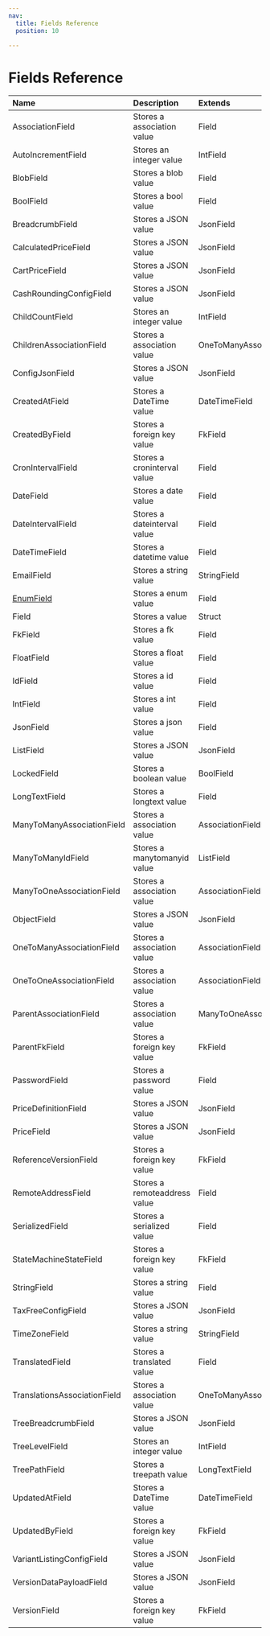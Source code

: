 ```yaml
---
nav:
  title: Fields Reference
  position: 10

---
```


# Fields Reference

| Name                         | Description                  | Extends                   | StorageAware |
|:-----------------------------|:-----------------------------|:--------------------------|:-------------|
| AssociationField             | Stores a association value   | Field                     |              |
| AutoIncrementField           | Stores an integer value      | IntField                  |              |
| BlobField                    | Stores a blob value          | Field                     | x            |
| BoolField                    | Stores a bool value          | Field                     | x            |
| BreadcrumbField              | Stores a JSON value          | JsonField                 |              |
| CalculatedPriceField         | Stores a JSON value          | JsonField                 |              |
| CartPriceField               | Stores a JSON value          | JsonField                 |              |
| CashRoundingConfigField      | Stores a JSON value          | JsonField                 |              |
| ChildCountField              | Stores an integer value      | IntField                  |              |
| ChildrenAssociationField     | Stores a association value   | OneToManyAssociationField |              |
| ConfigJsonField              | Stores a JSON value          | JsonField                 |              |
| CreatedAtField               | Stores a DateTime value      | DateTimeField             |              |
| CreatedByField               | Stores a foreign key value   | FkField                   |              |
| CronIntervalField            | Stores a croninterval value  | Field                     | x            |
| DateField                    | Stores a date value          | Field                     | x            |
| DateIntervalField            | Stores a dateinterval value  | Field                     | x            |
| DateTimeField                | Stores a datetime value      | Field                     | x            |
| EmailField                   | Stores a string value        | StringField               |              |
| [EnumField](enum-field)      | Stores a enum value          | Field                     | x            |
| Field                        | Stores a  value              | Struct                    |              |
| FkField                      | Stores a fk value            | Field                     | x            |
| FloatField                   | Stores a float value         | Field                     | x            |
| IdField                      | Stores a id value            | Field                     | x            |
| IntField                     | Stores a int value           | Field                     | x            |
| JsonField                    | Stores a json value          | Field                     | x            |
| ListField                    | Stores a JSON value          | JsonField                 |              |
| LockedField                  | Stores a boolean value       | BoolField                 |              |
| LongTextField                | Stores a longtext value      | Field                     | x            |
| ManyToManyAssociationField   | Stores a association value   | AssociationField          |              |
| ManyToManyIdField            | Stores a manytomanyid value  | ListField                 |              |
| ManyToOneAssociationField    | Stores a association value   | AssociationField          |              |
| ObjectField                  | Stores a JSON value          | JsonField                 |              |
| OneToManyAssociationField    | Stores a association value   | AssociationField          |              |
| OneToOneAssociationField     | Stores a association value   | AssociationField          |              |
| ParentAssociationField       | Stores a association value   | ManyToOneAssociationField |              |
| ParentFkField                | Stores a foreign key value   | FkField                   |              |
| PasswordField                | Stores a password value      | Field                     | x            |
| PriceDefinitionField         | Stores a JSON value          | JsonField                 |              |
| PriceField                   | Stores a JSON value          | JsonField                 |              |
| ReferenceVersionField        | Stores a foreign key value   | FkField                   |              |
| RemoteAddressField           | Stores a remoteaddress value | Field                     | x            |
| SerializedField              | Stores a serialized value    | Field                     | x            |
| StateMachineStateField       | Stores a foreign key value   | FkField                   |              |
| StringField                  | Stores a string value        | Field                     | x            |
| TaxFreeConfigField           | Stores a JSON value          | JsonField                 |              |
| TimeZoneField                | Stores a string value        | StringField               |              |
| TranslatedField              | Stores a translated value    | Field                     |              |
| TranslationsAssociationField | Stores a association value   | OneToManyAssociationField |              |
| TreeBreadcrumbField          | Stores a JSON value          | JsonField                 |              |
| TreeLevelField               | Stores an integer value      | IntField                  |              |
| TreePathField                | Stores a treepath value      | LongTextField             |              |
| UpdatedAtField               | Stores a DateTime value      | DateTimeField             |              |
| UpdatedByField               | Stores a foreign key value   | FkField                   |              |
| VariantListingConfigField    | Stores a JSON value          | JsonField                 |              |
| VersionDataPayloadField      | Stores a JSON value          | JsonField                 |              |
| VersionField                 | Stores a foreign key value   | FkField                   |              |
